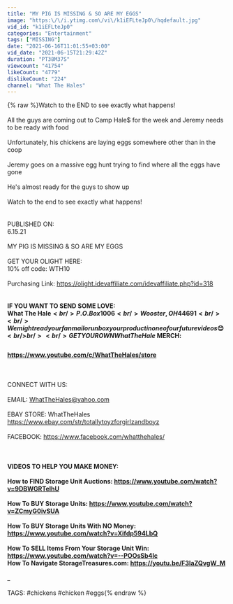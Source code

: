 ```yaml
---
title: "MY PIG IS MISSING & SO ARE MY EGGS"
image: "https:\/\/i.ytimg.com\/vi\/k1iEFLteJp0\/hqdefault.jpg"
vid_id: "k1iEFLteJp0"
categories: "Entertainment"
tags: ["MISSING"]
date: "2021-06-16T11:01:55+03:00"
vid_date: "2021-06-15T21:29:42Z"
duration: "PT38M37S"
viewcount: "41754"
likeCount: "4779"
dislikeCount: "224"
channel: "What The Hales"
---
```

{% raw %}Watch to the END to see exactly what happens!<br /><br />All the guys are coming out to Camp Hale$ for the week and Jeremy needs to be ready with food<br /><br />Unfortunately, his chickens are laying eggs somewhere other than in the coop<br /><br />Jeremy goes on a massive egg hunt trying to find where all the eggs have gone <br /><br />He's almost ready for the guys to show up <br /><br />Watch to the end to see exactly what happens!<br /><br /><br />PUBLISHED ON:<br />6.15.21<br /><br />MY PIG IS MISSING &amp; SO ARE MY EGGS <br /><br />GET YOUR OLIGHT HERE: <br />10% off code: WTH10<br />  <br />Purchasing Link: <a rel="nofollow" target="blank" href="https://olight.idevaffiliate.com/idevaffiliate.php?id=318">https://olight.idevaffiliate.com/idevaffiliate.php?id=318</a><br />______________<br /><br />IF YOU WANT TO SEND SOME LOVE:<br />What The Hale$<br />P.O. Box 1006<br />Wooster, OH 44691<br /><br />We might read your fan mail or unbox your product in one of our future videos 😊<br />______________<br /><br />GET YOUR OWN WhatTheHale$ MERCH: <a rel="nofollow" target="blank" href="https://www.youtube.com/c/WhatTheHales/store">https://www.youtube.com/c/WhatTheHales/store</a><br /><br />______________<br /><br />CONNECT WITH US:<br /><br />EMAIL: WhatTheHales@yahoo.com <br /><br />EBAY STORE: WhatTheHales <a rel="nofollow" target="blank" href="https://www.ebay.com/str/totallytoyzforgirlzandboyz">https://www.ebay.com/str/totallytoyzforgirlzandboyz</a><br /><br />FACEBOOK: <a rel="nofollow" target="blank" href="https://www.facebook.com/whatthehales/">https://www.facebook.com/whatthehales/</a><br /><br />______________<br /><br />VIDEOS TO HELP YOU MAKE MONEY:<br /><br />How to FIND Storage Unit Auctions: <a rel="nofollow" target="blank" href="https://www.youtube.com/watch?v=9DBWGRTelhU">https://www.youtube.com/watch?v=9DBWGRTelhU</a><br /><br />How To BUY Storage Units: <a rel="nofollow" target="blank" href="https://www.youtube.com/watch?v=ZCmyG0ivSUA">https://www.youtube.com/watch?v=ZCmyG0ivSUA</a> <br /><br />How To BUY Storage Units With NO Money: <a rel="nofollow" target="blank" href="https://www.youtube.com/watch?v=Xifdp594LbQ">https://www.youtube.com/watch?v=Xifdp594LbQ</a><br /><br />How To SELL Items From Your Storage Unit Win: <a rel="nofollow" target="blank" href="https://www.youtube.com/watch?v=--POOsSb4lc">https://www.youtube.com/watch?v=--POOsSb4lc</a> <br />How To Navigate StorageTreasures.com: <a rel="nofollow" target="blank" href="https://youtu.be/F3laZQvgW_M">https://youtu.be/F3laZQvgW_M</a> <br /><br />_______________<br /><br />TAGS: #chickens #chicken #eggs{% endraw %}
